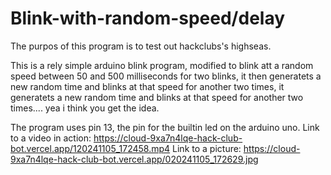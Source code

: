 # Blink-with-random-speed/delay
The purpos of this program is to test out hackclubs's highseas.

This is a rely simple arduino blink program, modified to blink att a random speed between 50 and 500 milliseconds for two blinks, it then generatets a new random time and blinks at that speed for another two times, it generatets a new random time and blinks at that speed for another two times.... yea i think you get the idea.

The program uses pin 13, the pin for the builtin led on the arduino uno.
Link to a video in action: https://cloud-9xa7n4lqe-hack-club-bot.vercel.app/120241105_172458.mp4
Link to a picture: https://cloud-9xa7n4lqe-hack-club-bot.vercel.app/020241105_172629.jpg
